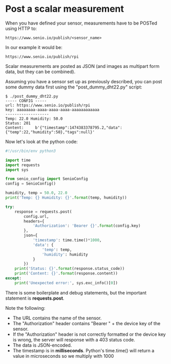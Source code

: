# Post a scalar measurement

When you have defined your sensor, measurements have to be POSTed using HTTP to:

```
https://www.senio.io/publish/<sensor_name>
```

In our example it would be:

```
https://www.senio.io/publish/rpi
```

Scalar measurements are posted as JSON (and images as multipart form data, but they can be combined).

Assuming you have a sensor set up as previously described, you can post some dummy data first using the "post_dummy_dht22.py" script:

```
$ ./post_dummy_dht22.py
----- CONFIG -----
url: https://www.senio.io/publish/rpi
key: aaaaaaaa-aaaa-aaaa-aaaa-aaaaaaaaaaaa
-------------------
Temp: 22.0 Humidity: 50.0
Status: 201
Content:     b'{"timestamp":1474383378795.2,"data":{"temp":22,"humidity":50},"tags":null}'
```

Now let's look at the python code:

```python
#!/usr/bin/env python3

import time
import requests
import sys

from senio_config import SenioConfig
config = SenioConfig()

humidity, temp = 50.0, 22.0
print('Temp: {} Humidity: {}'.format(temp, humidity))

try:
    response = requests.post(
        config.url,
        headers={
            'Authorization': 'Bearer {}'.format(config.key)
        },
        json={
            'timestamp': time.time()*1000,
            'data': {
                'temp': temp,
                'humidity': humidity
            }
        })
    print('Status: {}'.format(response.status_code))
    print('Content: {}'.format(response.content))
except:
    print('Unexpected error:', sys.exc_info()[0])
```

There is some boilerplate and debug statements, but the important statement is **requests.post**. 

Note the following:

- The URL contains the name of the sensor.
- The "Authorization" header contains "Bearer " + the device key of the sensor.
- If the "Authorization" header is not correctly formatted or the device key is wrong, the server will response with a 403 status code.
- The data is JSON-encoded.
- The timestamp is in **milliseconds**. Python's time.time() will return a value in microseconds so we multiply with 1000
